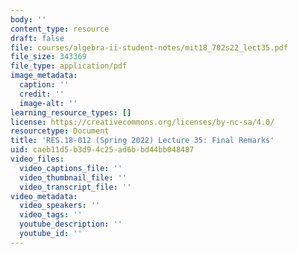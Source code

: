 ```yaml
---
body: ''
content_type: resource
draft: false
file: courses/algebra-ii-student-notes/mit18_702s22_lect35.pdf
file_size: 343369
file_type: application/pdf
image_metadata:
  caption: ''
  credit: ''
  image-alt: ''
learning_resource_types: []
license: https://creativecommons.org/licenses/by-nc-sa/4.0/
resourcetype: Document
title: 'RES.18-012 (Spring 2022) Lecture 35: Final Remarks'
uid: caeb11d5-b3d9-4c25-ad6b-bd44bb048487
video_files:
  video_captions_file: ''
  video_thumbnail_file: ''
  video_transcript_file: ''
video_metadata:
  video_speakers: ''
  video_tags: ''
  youtube_description: ''
  youtube_id: ''
---
```

